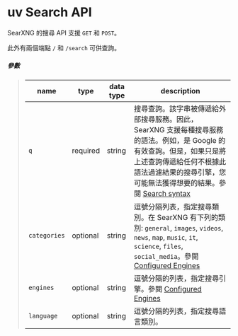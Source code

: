 # uv Search API

SearXNG 的搜尋 API 支援 `GET` 和 `POST`。

此外有兩個端點 `/` 和 `/search` 可供查詢。

##### 參數

> | name      |  type     | data type               | description                                                           |
> |-----------|-----------|-------------------------|-----------------------------------------------------------------------|
> | `q`         |  required | string                  | 搜尋查詢。該字串被傳遞給外部搜尋服務。因此，SearXNG 支援每種搜尋服務的語法。例如，是 Google 的有效查詢。但是，如果只是將上述查詢傳遞給任何不根據此語法過濾結果的搜尋引擎，您可能無法獲得想要的結果。參閱 [Search syntax](https://docs.searxng.org/user/search-syntax.html#search-syntax)|
> | `categories`|  optional | string                  | 逗號分隔列表，指定搜尋類別。在 SearXNG 有下列的類別: `general`, `images`, `videos`, `news`, `map`, `music`, `it`, `science`, `files`, `social_media`。參閱 [Configured Engines](https://docs.searxng.org/user/configured_engines.html#configured-engines)|
> | `engines` |  optional | string                  | 逗號分隔的列表，指定搜尋引擎。參閱 [Configured Engines](https://docs.searxng.org/user/configured_engines.html#configured-engines)|
> | `language` |  optional | string                  | 逗號分隔的列表，指定搜尋語言類別。|
